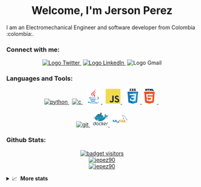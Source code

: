 <h1 align="center">Welcome, I'm Jerson Perez</h1>
<p align="left">I am an Electromechanical Engineer and software developer from Colombia :colombia:.
 </p>

<h3 align="left">Connect with me:</h3>

<p align="center">
<a href="https://twitter.com/Jepez90"><img src="https://img.shields.io/twitter/url?label=%40Jepez90&style=social&url=https%3A%2F%2Ftwitter.com%2FJepez90" alt="Logo Twitter">&nbsp;</a>
<a href="https://www.linkedin.com/in/jepez90/"><img src="https://img.shields.io/badge/jepez90-%230077B5.svg?&logo=linkedin&logoColor=white" alt="Logo LinkedIn">&nbsp;</a>
<img src="https://img.shields.io/badge/jepez90-white?style=flat&logo=gmail" alt="Logo Gmail"><br>
</p>

<h3 align="left">Languages and Tools:</h3>

<p align="center">
    <a href="https://www.python.org" target="_blank">
        <img src="https://raw.githubusercontent.com/jepez90/jepez90.github.io/master/img/Readme_media/logoPythonBasic.svg" alt="python" width="40" height="40" alt="python program language"/>
    </a>&nbsp;
    <a href="https://www.cprogramming.com/" target="_blank">
        <img src="https://raw.githubusercontent.com/jepez90/jepez90.github.io/master/img/Readme_media/logoC.svg" alt="c" width="40" height="40" alt="C program language"/>
    </a>&nbsp;
    <a href="https://www.java.com" target="_blank">
        <img src="https://raw.githubusercontent.com/devicons/devicon/master/icons/java/java-original.svg" alt="java" width="40" height="40" alt="Java program language"/>
    </a> &nbsp;
    <a href="https://developer.mozilla.org/en-US/docs/Web/JavaScript" target="_blank">
        <img src="https://raw.githubusercontent.com/devicons/devicon/master/icons/javascript/javascript-original.svg" alt="javascript program language" width="40" height="40"/>
    </a>&nbsp;
    <a href="https://www.w3schools.com/css/" target="_blank">
        <img src="https://raw.githubusercontent.com/devicons/devicon/master/icons/css3/css3-original-wordmark.svg" alt="css3" width="40" height="40"/>
    </a>
    <a href="https://www.w3.org/html/" target="_blank">
        <img src="https://raw.githubusercontent.com/devicons/devicon/master/icons/html5/html5-original-wordmark.svg" alt="html5" width="40" height="40"/>
    </a>&nbsp;
    <!--<a href="https://www.w3schools.com/cpp/" target="_blank">
        <img src="https://raw.githubusercontent.com/jepez90/jepez90.github.io/master/img/Readme_media/logoCpp.svg" alt="cplusplus" width="40" height="40"/>
    </a>-->
    <br>
    <br>
    <a href="https://git-scm.com/" target="_blank">
        <img src="https://www.vectorlogo.zone/logos/git-scm/git-scm-icon.svg" alt="git" width="40" height="40" alt="git github"/>
    </a>&nbsp;
    <a href="https://www.docker.com/" target="_blank">
        <img src="https://raw.githubusercontent.com/devicons/devicon/master/icons/docker/docker-original-wordmark.svg" alt="docker" width="40" height="40"/>
    </a>&nbsp;
    <!--<a href="https://spring.io/" target="_blank"> <img src="https://www.vectorlogo.zone/logos/springio/springio-icon.svg" alt="spring" width="40" height="40"/> </a>&nbsp;-->
    <a href="https://www.mysql.com/" target="_blank">
        <img src="https://raw.githubusercontent.com/devicons/devicon/master/icons/mysql/mysql-original-wordmark.svg" alt="mysql" width="40" height="40"/>
    </a>
</p>
<h3 align="left">Github Stats:</h3>
<p align="center">
    <a href="https://github.com/jepez90">
        <img src="https://visitor-badge.glitch.me/badge?page_id=jepez90.test&" alt="badget visitors">
    </a>
    <br>
    <a href="https://github.com/jepez90">
        <img src="https://github-profile-trophy.vercel.app/?username=jepez90&theme=gruvbox&margin-w=15&margin-h=15&no-bg=true&no-frame=true&row=1&column=4" alt="jepez90">
    </a>
    <br>
    <a href="https://github.com/jepez90">
        <img src="https://github-readme-stats.vercel.app/api/top-langs?username=jepez90&show_icons=true&locale=en&layout=compact&langs_count=4&theme=gruvbox&bg_color=FFFFFF00" alt="jepez90" />
    </a>
</p>
<details>
	<summary>📈&nbsp;&nbsp;<b>More stats</b></summary>
    <p align="center">
        <a href="https://github.com/jepez90">
            <img src="https://github-readme-stats.vercel.app/api?username=jepez90&show_icons=true&locale=en&theme=gruvbox&bg_color=FFFFFF00" alt="jepez90" />
        </a>
        <a href="https://github.com/jepez90">
            <img src="http://github-readme-streak-stats.herokuapp.com?user=jepez90&theme=gruvbox&background=FFFFFF00" alt="jepez90" />
        </a>
    </p>
</details>

